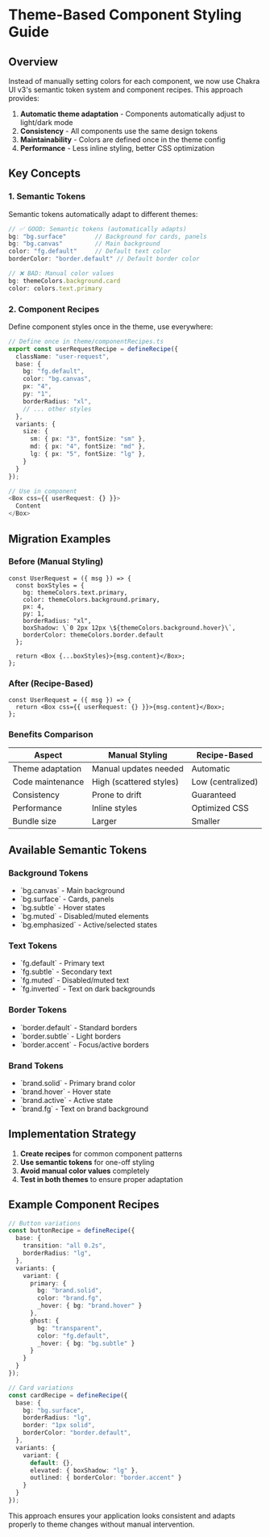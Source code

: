 # Theme-Based Component Styling Guide

## Overview

Instead of manually setting colors for each component, we now use Chakra UI v3's semantic token system and component recipes. This approach provides:

1. **Automatic theme adaptation** - Components automatically adjust to light/dark mode
2. **Consistency** - All components use the same design tokens
3. **Maintainability** - Colors are defined once in the theme config
4. **Performance** - Less inline styling, better CSS optimization

## Key Concepts

### 1. Semantic Tokens
Semantic tokens automatically adapt to different themes:

```typescript
// ✅ GOOD: Semantic tokens (automatically adapts)
bg: "bg.surface"        // Background for cards, panels
bg: "bg.canvas"         // Main background
color: "fg.default"     // Default text color
borderColor: "border.default" // Default border color

// ❌ BAD: Manual color values
bg: themeColors.background.card
color: colors.text.primary
```

### 2. Component Recipes
Define component styles once in the theme, use everywhere:

```typescript
// Define once in theme/componentRecipes.ts
export const userRequestRecipe = defineRecipe({
  className: "user-request",
  base: {
    bg: "fg.default",
    color: "bg.canvas",
    px: "4",
    py: "1",
    borderRadius: "xl",
    // ... other styles
  },
  variants: {
    size: {
      sm: { px: "3", fontSize: "sm" },
      md: { px: "4", fontSize: "md" },
      lg: { px: "5", fontSize: "lg" },
    }
  }
});

// Use in component
<Box css={{ userRequest: {} }}>
  Content
</Box>
```

## Migration Examples

### Before (Manual Styling)
```tsx
const UserRequest = ({ msg }) => {
  const boxStyles = {
    bg: themeColors.text.primary,
    color: themeColors.background.primary,
    px: 4,
    py: 1,
    borderRadius: "xl",
    boxShadow: \`0 2px 12px \${themeColors.background.hover}\`,
    borderColor: themeColors.border.default
  };

  return <Box {...boxStyles}>{msg.content}</Box>;
};
```

### After (Recipe-Based)
```tsx
const UserRequest = ({ msg }) => {
  return <Box css={{ userRequest: {} }}>{msg.content}</Box>;
};
```

### Benefits Comparison

| Aspect | Manual Styling | Recipe-Based |
|--------|---------------|--------------|
| Theme adaptation | Manual updates needed | Automatic |
| Code maintenance | High (scattered styles) | Low (centralized) |
| Consistency | Prone to drift | Guaranteed |
| Performance | Inline styles | Optimized CSS |
| Bundle size | Larger | Smaller |

## Available Semantic Tokens

### Background Tokens
- \`bg.canvas\` - Main background
- \`bg.surface\` - Cards, panels
- \`bg.subtle\` - Hover states
- \`bg.muted\` - Disabled/muted elements
- \`bg.emphasized\` - Active/selected states

### Text Tokens
- \`fg.default\` - Primary text
- \`fg.subtle\` - Secondary text
- \`fg.muted\` - Disabled/muted text
- \`fg.inverted\` - Text on dark backgrounds

### Border Tokens
- \`border.default\` - Standard borders
- \`border.subtle\` - Light borders
- \`border.accent\` - Focus/active borders

### Brand Tokens
- \`brand.solid\` - Primary brand color
- \`brand.hover\` - Hover state
- \`brand.active\` - Active state
- \`brand.fg\` - Text on brand background

## Implementation Strategy

1. **Create recipes** for common component patterns
2. **Use semantic tokens** for one-off styling
3. **Avoid manual color values** completely
4. **Test in both themes** to ensure proper adaptation

## Example Component Recipes

```typescript
// Button variations
const buttonRecipe = defineRecipe({
  base: {
    transition: "all 0.2s",
    borderRadius: "lg",
  },
  variants: {
    variant: {
      primary: {
        bg: "brand.solid",
        color: "brand.fg",
        _hover: { bg: "brand.hover" }
      },
      ghost: {
        bg: "transparent",
        color: "fg.default",
        _hover: { bg: "bg.subtle" }
      }
    }
  }
});

// Card variations
const cardRecipe = defineRecipe({
  base: {
    bg: "bg.surface",
    borderRadius: "lg",
    border: "1px solid",
    borderColor: "border.default",
  },
  variants: {
    variant: {
      default: {},
      elevated: { boxShadow: "lg" },
      outlined: { borderColor: "border.accent" }
    }
  }
});
```

This approach ensures your application looks consistent and adapts properly to theme changes without manual intervention.
